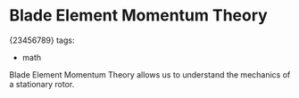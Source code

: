 # Blade Element Momentum Theory

{23456789}
tags:
  - math

Blade Element Momentum Theory allows us to understand the mechanics of a stationary rotor.
